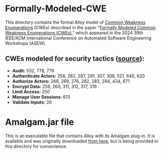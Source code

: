 # Formally-Modeled-CWE
This directory contains the formal Alloy model of [Common Weakness Enumerations](https://cwe.mitre.org/) (CWEs) described in the paper "[Formally Modeled Common Weakness Enumerations (CWEs)](https://dl.acm.org/doi/pdf/10.1145/3691621.3694938)," which appeared in the 2024 39th IEEE/ACM International Conference on Automated Software Engineering Workshops (ASEW). 

## CWEs modeled for security tactics ([source](https://github.com/SoftwareDesignLab/Formally-Modeled-CWE/)): 
* **Audit:** 532, 778, 779
* **Authenticate Actors:** 258, 262, 287, 291, 307, 308, 521, 640, 620
* **Authorize Actors:** 268, 269, 276, 282, 283, 284, 434, 671
* **Encrypt Data:** 256, 260, 311, 312, 317, 319
* **Limit Access:** 250 
* **Manage User Sessions:** 613
* **Validate Inputs:** 20

# Amalgam.jar file
This is an executable file that contains Alloy with its Amalgam plug-in. It is available and was originally downloaded [from here](https://cs.brown.edu/research/plt/dl/fse2017/), but is being provided in this directory for convenience. 
